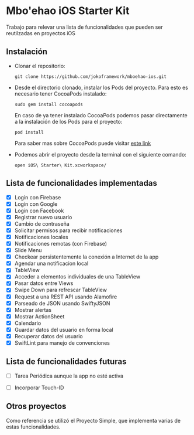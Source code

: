 # Mbo'ehao iOS Starter Kit
Trabajo para relevar una lista de funcionalidades que pueden ser reutilzadas en proyectos iOS

## Instalación
* Clonar el repositorio:
    ```
    git clone https://github.com/jokoframework/mboehao-ios.git
    ```
* Desde el directorio clonado, instalar los Pods del proyecto. Para esto es necesario tener CocoaPods instalado:
    ```
    sudo gem install cocoapods
    ```
    En caso de ya tener instalado CocoaPods podemos pasar directamente a la instalación de los Pods para el proyecto:
    ```
    pod install
    ```
    Para saber mas sobre CocoaPods puede visitar [este link](http://cocoapods.org)
    
* Podemos abrir el proyecto desde la terminal con el siguiente comando:
    ```
    open iOS\ Starter\ Kit.xcworkspace/
    ```
## Lista de funcionalidades implementadas
- [x] Login con Firebase
- [x] Login con Google
- [x] Login con Facebook
- [x] Registrar nuevo usuario
- [x] Cambio de contraseña
- [x] Solicitar permisos para recibir notificaciones
- [x] Notificaciones locales
- [x] Notificaciones remotas (con Firebase)
- [x] Slide Menu
- [x] Checkear persistentemente la conexión a Internet de la app
- [x] Agendar una notificacion local
- [x] TableView
- [x] Acceder a elementos individuales de una TableView
- [x] Pasar datos entre Views
- [x] Swipe Down para refrescar TableView
- [x] Request a una REST API usando Alamofire
- [x] Parseado de JSON usando SwiftyJSON
- [x] Mostrar alertas
- [x] Mostrar ActionSheet
- [x] Calendario
- [x] Guardar datos del usuario en forma local
- [x] Recuperar datos del usuario
- [x] SwiftLint para manejo de convenciones

## Lista de funcionalidades futuras
- [ ] Tarea Periódica aunque la app no esté activa
- [ ] Incorporar Touch-ID


## Otros proyectos
Como referencia se utilizó el Proyecto Simple, que implementa varias de estas funcionalidades.
